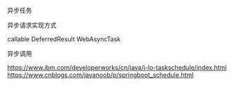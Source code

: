 



异步任务


异步请求实现方式

callable
DeferredResult
WebAsyncTask



异步调用

https://www.ibm.com/developerworks/cn/java/j-lo-taskschedule/index.html
https://www.cnblogs.com/javanoob/p/springboot_schedule.html